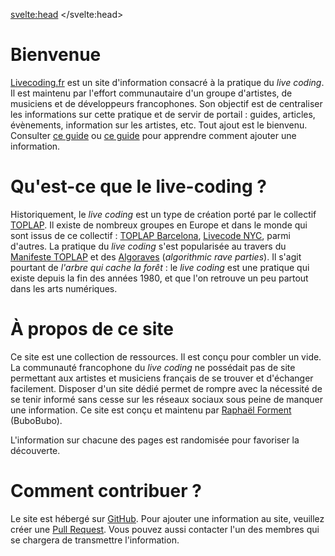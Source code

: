 <script>
     import Info from "$lib/components/Info.svelte";
     import Gallery from "$lib/components/Gallery.svelte";

     let intro_gallery = [
        {link: "https://ralt144mi.remigeorges.fr/Ralt144MI3.png", description: "Rémi Georges"},
        {link: "https://www.cookie.paris/static/bc65c5fd7f7c76dc70bcd9892dc17a4d/5cc0d/16.webp", description: "Azertype"},
        {link: "https://www.cookie.paris/static/9dbc442f1f54a41b9210b3ba1b835226/5cc0d/13.webp", description: "Jules Cipher"},
        {link: "../images/leondenise.jpeg", description: "Léon Denise"},
        {link: "https://renardo.org/images/screenshot1.png", description: "Renardo"},
        {link: "https://sardine.raphaelforment.fr/presentation/what_is_live_coding.jpeg#center", description: "Raphaël Forment"},
     ]
</script>
<svelte:head>
    <title>LC.FR</title> 
</svelte:head>

# Bienvenue

[Livecoding.fr](https://livecoding.fr) est un site d'information consacré à la pratique du _live coding_. Il est maintenu par l'effort communautaire d'un groupe d'artistes, de musiciens et de développeurs francophones. Son objectif est de centraliser les informations sur cette pratique et de servir de portail : guides, articles, évènements, information sur les artistes, etc. Tout ajout est le bienvenu. Consulter [ce guide](/guides/ajouter_information) ou [ce guide](/guides/proposer_guide) pour apprendre comment ajouter une information.

<Gallery pictures={intro_gallery}/>

# Qu'est-ce que le live-coding ?

<Info info="Le <i>live coding</i> est une pratique qui fait de l'acte de programmation un geste expressif, performatif et artistique. Les <i>live coders</i> considèrent l'interface de programmation comme un instrument pour la création temps réel. Le <i>live coding</i> est un art au croisement entre synthèse sonore, improvisation musicale et musique algorithmique générative.<br><br> Le <i>live coding</i> est au croisement de plusieurs arts et encourage des approches transdisciplinaires de la création : musique, arts visuels, informatique, jeux vidéos, danse, etc. Plus largement, le <i>live coding</i> est une approche critique de la création qui encourage les artistes à ré-imaginer leur rapport à l'informatique. Le <i>live coding</i> est traversé par la culture <i>hacker</i>, par la philosophie du logiciel libre et <i>open source</i>. C'est une pratique qui cherche à développer une nouvelle forme d'expressivité au sein des arts. Le <i>live coding</i> considère l'ordinateur comme un outil pour la <i>programmation exploratoire</i> ou la <i>programmation conversationnelle</i>, comme un outil de discussion et de médiation." markdown=false />

Historiquement, le _live coding_ est un type de création porté par le collectif [TOPLAP](https://toplap.org). Il existe de nombreux groupes en Europe et dans le monde qui sont issus de ce collectif : [TOPLAP Barcelona](https://toplap.cat/en/home), [Livecode NYC](https://livecode.nyc/), parmi d'autres. La pratique du _live coding_ s'est popularisée au travers du [Manifeste TOPLAP]() et des [Algoraves](https://algorave.com) (_algorithmic rave parties_). Il s'agit pourtant de _l'arbre qui cache la forêt_ : le _live coding_ est une pratique qui existe depuis la fin des années 1980, et que l'on retrouve un peu partout dans les arts numériques.

# À propos de ce site

Ce site est une collection de ressources. Il est conçu pour combler un vide. La communauté francophone du _live coding_ ne possédait pas de site permettant aux artistes et musiciens français de se trouver et d'échanger facilement. Disposer d'un site dédié permet de rompre avec la nécessité de se tenir informé sans cesse sur les réseaux sociaux sous peine de manquer une information. Ce site est conçu et maintenu par [Raphaël Forment](https://raphaelforment.fr) (BuboBubo).

L'information sur chacune des pages est randomisée pour favoriser la découverte.

# Comment contribuer ?

Le site est hébergé sur [GitHub](https://github.com/Bubobubobubobubo/livecodingfr). Pour ajouter une information au site, veuillez créer une [Pull Request](https://docs.github.com/fr/pull-requests/collaborating-with-pull-requests/proposing-changes-to-your-work-with-pull-requests/creating-a-pull-request). Vous pouvez aussi contacter l'un des membres qui se chargera de transmettre l'information.
